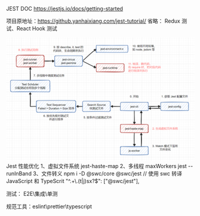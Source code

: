 JEST DOC https://jestjs.io/docs/getting-started

项目原地址：https://github.yanhaixiang.com/jest-tutorial/
省略： Redux 测试、React Hook 测试

![jest-architecture](./images/jest-architecture.png)
Jest 性能优化
1、虚拟文件系统 jest-haste-map
2、多线程 maxWorkers jest --runInBand
3、文件转义 npm i -D @swc/core @swc/jest // 使用 swc 转译 JavaScript 和 TypeScrit "^.+\\.(t|j)sx?$": ["@swc/jest"],

测试： E2E\集成\单测

规范工具：eslint\prettier\typescript

